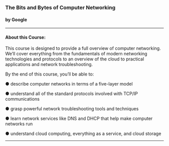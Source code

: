 ### The Bits and Bytes of Computer Networking
#### by Google

--------------

#### About this Course:

This course is designed to provide a full overview of computer networking.
We’ll cover everything from the fundamentals of modern networking technologies and
protocols to an overview of the cloud to practical applications and network troubleshooting. 

By the end of this course, you’ll be able to:

● describe computer networks in terms of a five-layer model

● understand all of the standard protocols involved with TCP/IP communications

● grasp powerful network troubleshooting tools and techniques

● learn network services like DNS and DHCP that help make computer networks run

● understand cloud computing, everything as a service, and cloud storage

-----------

